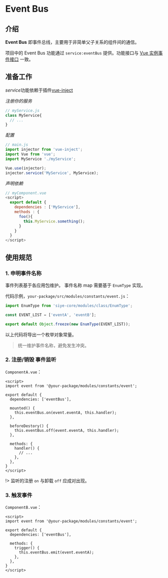 # Event Bus

## 介绍

**Event Bus** 即事件总线，主要用于非简单父子关系的组件间的通信。

项目中的 Event Bus 功能通过 `service:eventBus` 提供。功能接口与 [Vue 实例事件接口](https://cn.vuejs.org/v2/api/#%E5%AE%9E%E4%BE%8B%E6%96%B9%E6%B3%95-%E4%BA%8B%E4%BB%B6) 一致。

## 准备工作

*service*功能依赖于插件[vue-inject](https://github.com/jpex-js/vue-inject)

*注册你的服务*
```js
// myService.js
class MyService{
  // ...
}
```

*配置*
```js
// main.js
import injector from 'vue-inject';
import Vue from 'vue';
import MyService './myService';

Vue.use(injector);
injector.service('MyService', MyService);
```

*声明依赖*
```js
// myComponent.vue
<script>
  export default {
    dependencies : ['MyService'],
    methods : {
      foo(){
        this.MyService.something();
      }
    }
  }
</script>
```

## 使用规范

### 1. 申明事件名称

事件列表基于各应用包维护。
事件名称 map 需要基于 `EnumType` 实现。

代码示例，`your-package/src/modules/constants/event.js`：
```JavaScript
import EnumType from 'siye-core/modules/class/EnumType';

const EVENT_LIST = ['eventA', 'eventB'];

export default Object.freeze(new EnumType(EVENT_LIST));

```

以上代码将导出一个枚举对象常量。

> 统一维护事件名称，避免发生冲突。

### 2. 注册/销毁 事件监听

`ComponentA.vue`：
```Vue
<script>
import event from '@your-package/modules/constants/event';

export default {
  dependencies: ['eventBus'],

  mounted() {
    this.eventBus.on(event.eventA, this.handler);
  },

  beforeDestory() {
    this.eventBus.off(event.eventA, this.handler);
  },

  methods: {
    handler() {
      // ...
    },
  },
}
</script>

```

!> 监听的注册 `on` 与卸载 `off` 应成对出现。

### 3. 触发事件

`ComponentB.vue`：
```Vue
<script>
import event from '@your-package/modules/constants/event';

export default {
  dependencies: ['eventBus'],

  methods: {
    trigger() {
      this.eventBus.emit(event.eventA);
    },
  },
}
</script>

```
